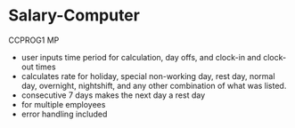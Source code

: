 # Salary-Computer
CCPROG1 MP

- user inputs time period for calculation, day offs, and clock-in and clock-out times
- calculates rate for holiday, special non-working day, rest day, normal day, overnight, nightshift, and any other combination of what was listed.
- consecutive 7 days makes the next day a rest day
- for multiple employees
- error handling included
